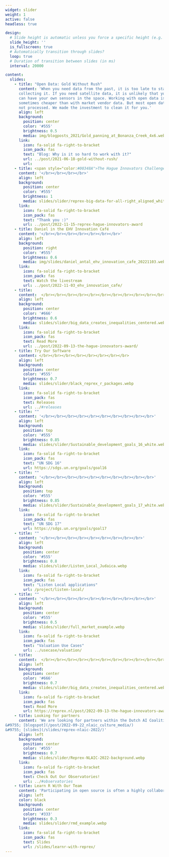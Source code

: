 ```yaml
---
widget: slider
weight: 1
active: false
headless: true

design:
  # Slide height is automatic unless you force a specific height (e.g. '400px')
  slide_height: ''
  is_fullscreen: true
  # Automatically transition through slides?
  loop: true
  # Duration of transition between slides (in ms)
  interval: 20000

content:
  slides:
    - title: "Open Data: Gold Without Rush"
      content: 'When you need data from the past, it is too late to start 
      collecting it. If you need satellite data, it is unlikely that you
      can have your own sensors in the space. Working with open data is 
      sometimes cheaper than with market vendor data. But most open data is 
      not processed. We made the investment to clean it for you.'
      align: left
      background:
        position: center
        color: '#555'
        brightness: 0.5
        media: img/blogposts_2021/Gold_panning_at_Bonanza_Creek_4x6.webp
      link:
        icon: fa-solid fa-right-to-bracket
        icon_pack: fas
        text: "Blog: Why is it so hard to work with it?"
        url: ../post/2021-06-18-gold-without-rush/
        url:
    - title: <span style="color:#00348A">The Hague Innovators Challenge Finals 2022</span>
      content: '</br></br></br></br>'
      align: left
      background:
        position: center
        color: '#555'
        brightness: 1
        media: slides/slider/reprex-big-data-for-all-right_aligned_white_slide.webp
      link:
        icon: fa-solid fa-right-to-bracket
        icon_pack: fas
        text: "Thank you :)"
        url: ../post/2022-11-15-reprex-hague-innovators-award
    - title: Daniel in the EHV Innovation Café
      content: '</br></br></br></br></br></br></br>'
      align: left
      background:
        position: right
        color: '#555'
        brightness: 0.6
        media: img/slides/daniel_antal_ehv_innovation_cafe_20221103.webp
      link:
        icon: fa-solid fa-right-to-bracket
        icon_pack: fas
        text: Watch the livestream
        url: ../post/2022-11-03_ehv_innovation_cafe/
    - title: 
      content:  </br></br></br></br></br></br></br></br></br></br></br></br>
      align: left
      background:
        position: center
        color: '#666'
        brightness: 0.6
        media: slides/slider/big_data_creates_inequalities_centered.webp
      link:
        icon: fa-solid fa-right-to-bracket
        icon_pack: fas
        text: Read More
        url: ../post/2022-09-13-the-hague-innovators-award/
    - title: Try Our Software
      content: </br></br></br></br></br></br></br></br>
      align: left
      background:
        position: center
        color: '#555'
        brightness: 0.7
        media: slides/slider/black_reprex_r_packages.webp
      link:
        icon: fa-solid fa-right-to-bracket
        icon_pack: fas
        text: Releases
        url: ../#releases
    - title: ""
      content: '</br></br></br></br></br></br></br></br></br></br>'
      align: left
      background:
        position: top
        color: '#555'
        brightness: 0.85
        media: slides/slider/Sustainable_development_goals_16_white.webp
      link:
        icon: fa-solid fa-right-to-bracket
        icon_pack: fas
        text: "UN SDG 16"
        url: https://sdgs.un.org/goals/goal16
    - title: ""
      content: '</br></br></br></br></br></br></br></br></br></br>'
      align: left
      background:
        position: top
        color: '#555'
        brightness: 0.85
        media: slides/slider/Sustainable_development_goals_17_white.webp
      link:
        icon: fa-solid fa-right-to-bracket
        icon_pack: fas
        text: "UN SDG 17"
        url: https://sdgs.un.org/goals/goal17
    - title: ""
      content: '</br></br></br></br></br></br></br></br></br>'
      align: left
      background:
        position: center
        color: '#555'
        brightness: 0.8
        media: slides/slider/Listen_Local_Judaica.webp
      link:
        icon: fa-solid fa-right-to-bracket
        icon_pack: fas
        text: "Listen Local applications"
        url: /project/listen-local/
    - title: ""
      content: '</br></br></br></br></br></br></br></br></br></br>'
      align: left
      background:
        position: center
        color: '#555'
        brightness: 0.5
        media: slides/slider/full_market_example.webp
      link:
        icon: fa-solid fa-right-to-bracket
        icon_pack: fas
        text: "Valuation Use Cases"
        url: ../usecase/valuation/
    - title: 
      content:  </br></br></br></br></br></br></br></br></br></br></br></br>
      align: left
      background:
        position: center
        color: '#666'
        brightness: 0.7
        media: slides/slider/big_data_creates_inequalities_centered.webp
      link:
        icon: fa-solid fa-right-to-bracket
        icon_pack: fas
        text: Read More
        url: https://reprex.nl/post/2022-09-13-the-hague-innovators-award/
    - title: Looking for partners
      content: 'We are looking for partners within the Dutch AI Coalition Culture and Media Working Group and similar organizations to integrate our data observatories into global knowledge graphs and to use them deploy trustworthy AI.
&#9755; [blogspot](/post/2022-09-22_nlaic_culture_media/) 	
&#9755; [slides](/slides/reprex-nlaic-2022/)'
      align: left
      background:
        position: center
        color: '#555'
        brightness: 0.7
        media: slides/slider/Reprex-NLAIC-2022-background.webp
      link:
        icon: fa-solid fa-right-to-bracket
        icon_pack: fas
        text: Check Out Our Observatories!
        url: ../#observatories  
    - title: Learn R With Our Team
      content: 'Participating in open source is often a highly collaborative experience. We’re encouraged to create in public view, and we’re incentivize to welcome contributions of all kinds from people around the world. This makes the practice of open source as much social as it is technical. [&#9755; slides](/slides/learnr-with-reprex)'
      align: left
      color: black
      background:
        position: center
        color: '#333'
        brightness: 0.3
        media: slides/slider/rmd_example.webp
      link:
        icon: fa-solid fa-right-to-bracket
        icon_pack: fas
        text: Slides
        url: /slides/learnr-with-reprex/
---
```


<!---
    - title: We Are Finalists!
      content: 'Vote for us in The Hague Innovators Award 2022</br>
                Details soon.'
      align: left
      background:
        position: center
        color: '#555'
        brightness: 0.3
        media: slides/tour/DAntal_ImpacCity_PAARD_2_20221028_4x6.webp
      link:
        icon: fa-solid fa-right-to-bracket
        icon_pack: fas
        text: Vote
        url: ../post/2022-09-13-the-hague-innovators-award/
    - title: 🚀  We Are Finalists!
      content: 'Vote for us in The Hague Innovators Award 2022'
      align: left
      background:
        position: center
        color: '#555'
        brightness: 0.5
        media: slides/tour/hague_innovators_award_2022.webp
      link:
        icon: fa-solid fa-right-to-bracket
        icon_pack: fas
        text: Read More
        url: ../post/2022-09-13-the-hague-innovators-award/
    - title: Digital Music Observatory  🎶
      content: 'Our OpenMuse project with distinguished partners will develop the Digital Music Observatory into a European Music Observatory with the support of the European Union'
      align: left
      background:
        position: center
        color: '#555'
        brightness: 0.7
        media: slides/tour/reprex-background.webp
      link:
        icon: fa-solid fa-right-to-bracket
        icon_pack: fas
        text: Check Out Our Observatories!
        url: ../#observatories
    - title: Looking for partners
      content: ''
      align: left
      background:
        position: center
        color: '#555'
        brightness: 0.7
        media: slides/NLAIC_20220922/big_data_for_all_observatories.png
      link:
        icon: fa-solid fa-right-to-bracket
        icon_pack: fas
        text: Check Out Our Observatories!
        url: ../#observatories  
--->
